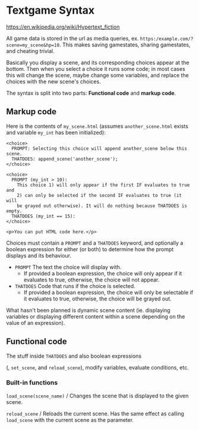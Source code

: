 # Textgame Syntax

https://en.wikipedia.org/wiki/Hypertext_fiction

All game data is stored in the url as media queries, ex. `https:/example.com/?scene=my_scene&hp=10`. This makes saving gamestates, sharing gamestates, and cheating trivial.

Basically you display a scene, and its corresponding choices appear at the bottom. Then when you select a choice it runs some code; in most cases this will change the scene, maybe change some variables, and replace the choices with the new scene's choices.

The syntax is split into two parts: **Functional code** and **markup code**.

## Markup code

Here is the contents of `my_scene.html` (assumes `another_scene.html` exists and variable `my_int` has been initialized):
```
<choice>
  PROMPT: Selecting this choice will append another_scene below this scene.
  THATDOES: append_scene('another_scene');
</choice>

<choice>
  PROMPT (my_int > 10):
    This choice 1) will only appear if the first IF evaluates to true and
    2) can only be selected if the second IF evaluates to true (it will
    be grayed out otherwise). It will do nothing because THATDOES is empty.
  THATDOES (my_int == 15):
</choice>

<p>You can put HTML code here.</p>
```

Choices must contain a `PROMPT` and a `THATDOES` keyword, and optionally a boolean expression for either (or both) to determine how the prompt displays and its behaviour.
- `PROMPT` The text the choice will display with.
  - If provided a boolean expression, the choice will only appear if it evaluates to true, otherwise, the choice will not appear.
- `THATDOES` Code that runs if the choice is selected.
  - If provided a boolean expression, the choice will only be selectable if it evaluates to true, otherwise, the choice will be grayed out.

What hasn't been planned is dynamic scene content (ie. displaying variables or displaying different content within a scene depending on the value of an expression).

## Functional code

The stuff inside `THATDOES` and also boolean expressions

(, `set_scene`, and `reload_scene`), modify variables, evaluate conditions, etc.

### Built-in functions

`load_scene(scene_name)` / Changes the scene that is displayed to the given scene.

`reload_scene` / Reloads the current scene. Has the same effect as calling `load_scene` with the current scene as the parameter.
